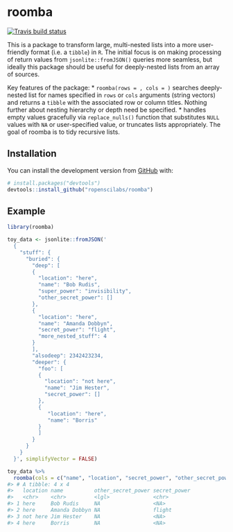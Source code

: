 
# roomba

[![Travis build
status](https://travis-ci.com/ropenscilabs/roomba.svg?branch=master)](https://travis-ci.com/ropenscilabs/roomba)

This is a package to transform large, multi-nested lists into a more
user-friendly format (i.e. a `tibble`) in `R`. The initial focus is on
making processing of return values from `jsonlite::fromJSON()` queries
more seamless, but ideally this package should be useful for
deeply-nested lists from an array of sources.

Key features of the package: \* `roomba(rows = , cols = )` searches
deeply-nested list for names specified in `rows` or `cols` arguments
(string vectors) and returns a `tibble` with the associated row or
column titles. Nothing further about nesting hierarchy or depth need be
specified. \* handles empty values gracefully via `replace_nulls()`
function that substitutes `NULL` values with `NA` or user-specified
value, or truncates lists appropriately. The goal of roomba is to tidy
recursive lists.

## Installation

You can install the development version from
[GitHub](https://github.com/) with:

``` r
# install.packages("devtools")
devtools::install_github("ropenscilabs/roomba")
```

## Example

``` r
library(roomba)

toy_data <- jsonlite::fromJSON('
  {
    "stuff": {
      "buried": {
        "deep": [
        {
          "location": "here",
          "name": "Bob Rudis",
          "super_power": "invisibility",
          "other_secret_power": []
        },
        {
          "location": "here",
          "name": "Amanda Dobbyn",
          "secret_power": "flight",
          "more_nested_stuff": 4
        }
        ],
        "alsodeep": 2342423234,
        "deeper": {
          "foo": [
          {
            "location": "not here",
            "name": "Jim Hester",
            "secret_power": []
          },
          {
             "location": "here",
             "name": "Borris"
          }
          ]
        }
      }
    }
  }', simplifyVector = FALSE)

toy_data %>%
  roomba(cols = c("name", "location", "secret_power", "other_secret_power"), keep = any)
#> # A tibble: 4 x 4
#>   location name          other_secret_power secret_power
#>   <chr>    <chr>         <lgl>              <chr>       
#> 1 here     Bob Rudis     NA                 <NA>        
#> 2 here     Amanda Dobbyn NA                 flight      
#> 3 not here Jim Hester    NA                 <NA>        
#> 4 here     Borris        NA                 <NA>
```
